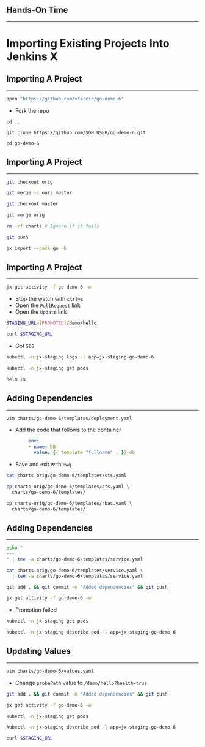 ## Hands-On Time

---

# Importing Existing Projects Into Jenkins X


## Importing A Project

---

```bash
open "https://github.com/vfarcic/go-demo-6"
```

* Fork the repo

```
cd ..

git clone https://github.com/$GH_USER/go-demo-6.git

cd go-demo-6
```


## Importing A Project

---

```bash
git checkout orig

git merge -s ours master

git checkout master

git merge orig

rm -rf charts # Ignore if it fails

git push

jx import --pack go -b
```


## Importing A Project

---

```bash
jx get activity -f go-demo-6 -w
```

* Stop the watch with `ctrl+c`
* Open the `PullRequest` link
* Open the `Update` link

```bash
STAGING_URL=[PROMOTED]/demo/hello

curl $STAGING_URL
```

* Got `505`

```bash
kubectl -n jx-staging logs -l app=jx-staging-go-demo-6

kubectl -n jx-staging get pods

helm ls
```


## Adding Dependencies

---

```bash
vim charts/go-demo-6/templates/deployment.yaml
```

* Add the code that follows to the container

```yaml
        env:
        - name: DB
          value: {{ template "fullname" . }}-db
```

* Save and exit with `:wq`

```bash
cat charts-orig/go-demo-6/templates/sts.yaml

cp charts-orig/go-demo-6/templates/sts.yaml \
  charts/go-demo-6/templates/

cp charts-orig/go-demo-6/templates/rbac.yaml \
  charts/go-demo-6/templates/
```


## Adding Dependencies

---

```bash
echo "
---
" | tee -a charts/go-demo-6/templates/service.yaml

cat charts-orig/go-demo-6/templates/service.yaml \
  | tee -a charts/go-demo-6/templates/service.yaml

git add . && git commit -m "Added dependencies" && git push

jx get activity -f go-demo-6 -w
```

* Promotion failed

```bash
kubectl -n jx-staging get pods

kubectl -n jx-staging describe pod -l app=jx-staging-go-demo-6
```


## Updating Values

---

```bash
vim charts/go-demo-6/values.yaml
```

* Change `probePath` value to `/demo/hello?health=true`

```bash
git add . && git commit -m "Added dependencies" && git push

jx get activity -f go-demo-6 -w

kubectl -n jx-staging get pods

kubectl -n jx-staging describe pod -l app=jx-staging-go-demo-6

curl $STAGING_URL
```
